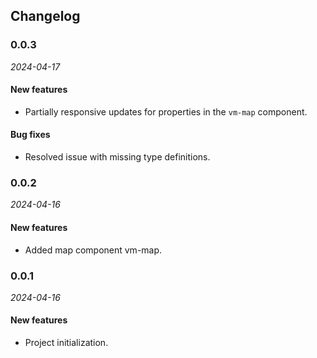 <!--
 * @Author: zouyaoji@https://github.com/zouyaoji
 * @Date: 2024-04-17 10:22:05
 * @Description: Do not edit
 * @LastEditors: zouyaoji 370681295@qq.com
 * @LastEditTime: 2024-04-17 10:29:10
 * @FilePath: \vue-maplibre\CHANGELOG.en-US.md
-->
## Changelog

### 0.0.3

_2024-04-17_

#### New features

- Partially responsive updates for properties in the `vm-map` component.

#### Bug fixes

- Resolved issue with missing type definitions.

### 0.0.2

_2024-04-16_

#### New features

- Added map component vm-map.

### 0.0.1

_2024-04-16_

#### New features

- Project initialization.

